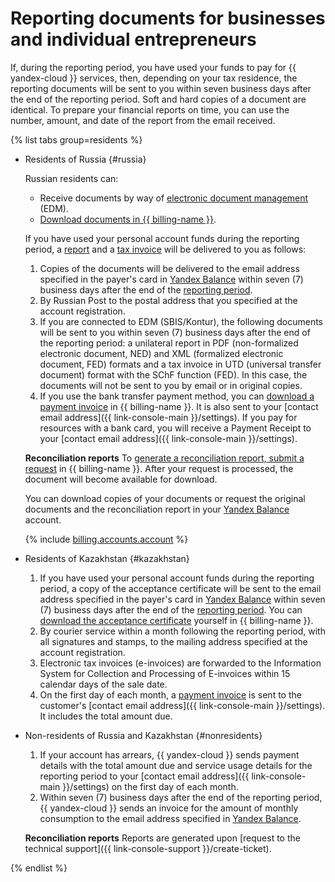 # Reporting documents for businesses and individual entrepreneurs


If, during the reporting period, you have used your funds to pay for {{ yandex-cloud }} services, then, depending on your tax residence, the reporting documents will be sent to you within seven business days after the end of the reporting period.
Soft and hard copies of a document are identical. To prepare your financial reports on time, you can use the number, amount, and date of the report from the email received.

{% list tabs group=residents %}

- Residents of Russia {#russia}

   Russian residents can:
   * Receive documents by way of [electronic document management](../concepts/edo.md) (EDM).
   * [Download documents in {{ billing-name }}](../operations/download-reporting-docs.md).

   If you have used your personal account funds during the reporting period, a [report](../concepts/act.md) and a [tax invoice](../concepts/invoice.md) will be delivered to you as follows:
   1. Copies of the documents will be delivered to the email address specified in the payer's card in [Yandex Balance](https://balance.yandex.ru) within seven (7) business days after the end of the [reporting period](../concepts/reporting-period.md).
   1. By Russian Post to the postal address that you specified at the account registration.
   1. If you are connected to EDM (SBIS/Kontur), the following documents will be sent to you within seven (7) business days after the end of the reporting period: a unilateral report in PDF (non-formalized electronic document, NED) and XML (formalized electronic document, FED) formats and a tax invoice in UTD (universal transfer document) format with the SChF function (FED). In this case, the documents will not be sent to you by email or in original copies.
   1. If you use the bank transfer payment method, you can [download a payment invoice](../operations/pay-the-bill.md) in {{ billing-name }}. It is also sent to your [contact email address]({{ link-console-main }}/settings). If you pay for resources with a bank card, you will receive a Payment Receipt to your [contact email address]({{ link-console-main }}/settings).

   **Reconciliation reports**
   To [generate a reconciliation report, submit a request](../operations/download-reporting-docs) in {{ billing-name }}. After your request is processed, the document will become available for download.

   You can download copies of your documents or request the original documents and the reconciliation report in your [Yandex Balance](https://balance.yandex.ru) account.

   {% include [billing.accounts.account](../../_includes/billing/accountant-role.md) %}

- Residents of Kazakhstan {#kazakhstan}

   1. If you have used your personal account funds during the reporting period, a copy of the acceptance certificate will be sent to the email address specified in the payer's card in [Yandex Balance](../concepts/reporting-period.md) within seven (7) business days after the end of the [reporting period](https://balance.yandex.com). You can [download the acceptance certificate](../operations/download-reporting-docs.md) yourself in {{ billing-name }}.
   1. By courier service within a month following the reporting period, with all signatures and stamps, to the mailing address specified at the account registration.
   1. Electronic tax invoices (e-invoices) are forwarded to the Information System for Collection and Processing of E-invoices within 15 calendar days of the sale date.
   1. On the first day of each month, a [payment invoice](../concepts/bill.md) is sent to the customer's [contact email address]({{ link-console-main }}/settings). It includes the total amount due.

- Non-residents of Russia and Kazakhstan {#nonresidents}

   1. If your account has arrears, {{ yandex-cloud }} sends payment details with the total amount due and service usage details for the reporting period to your [contact email address]({{ link-console-main }}/settings) on the first day of each month.
   1. Within seven (7) business days after the end of the reporting period, {{ yandex-cloud }} sends an invoice for the amount of monthly consumption to the email address specified in [Yandex Balance](https://balance.yandex.com).

   **Reconciliation reports**
   Reports are generated upon [request to the technical support]({{ link-console-support }}/create-ticket).

{% endlist %}


